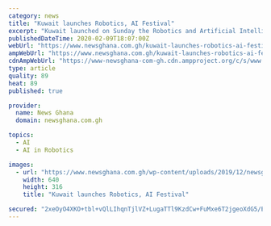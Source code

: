 ```yaml
---
category: news
title: "Kuwait launches Robotics, AI Festival"
excerpt: "Kuwait launched on Sunday the Robotics and Artificial Intelligence (AI) Festival to promote the scientific awareness in Kuwait. At the opening ceremony, Salam Al-Ablani, scientific culture director of the Kuwait Foundation for Advancement of Science (KFAS), said that the festival aims at boosting the scientific culture in smart industries and ..."
publishedDateTime: 2020-02-09T18:07:00Z
webUrl: "https://www.newsghana.com.gh/kuwait-launches-robotics-ai-festival/"
ampWebUrl: "https://www.newsghana.com.gh/kuwait-launches-robotics-ai-festival/"
cdnAmpWebUrl: "https://www-newsghana-com-gh.cdn.ampproject.org/c/s/www.newsghana.com.gh/kuwait-launches-robotics-ai-festival/"
type: article
quality: 89
heat: 89
published: true

provider:
  name: News Ghana
  domain: newsghana.com.gh

topics:
  - AI
  - AI in Robotics

images:
  - url: "https://www.newsghana.com.gh/wp-content/uploads/2019/12/newsghanalogo.png"
    width: 640
    height: 316
    title: "Kuwait launches Robotics, AI Festival"

secured: "2xeOyO4XKO+tbl+vQlLIhqnTjlVZ+LugaTTl9KzdCw+FuMxe6T2jgeoXdG5/E3BXDY7AnH4Tfou6qEXQoMFNKHHl+zLT/uTgqu7lhIXqAiGPPE3Q4ERqgs2VnmFExyl/DSkd00XtDdhPZTjaYfe7Gi1M5nW8uxXCZdXkyZg3ZNWRwS8KF+MgfZPf2ACajq+G+QeVy+Eggi7gyv6Leq1SMUp1YMfvty9YU6pCeMyaggaR3vQNDW3uYQsnQJz4VAEB6WMEqt+F1ME5dMs5RzzgB04tK6lEQdTUDQENefEkzrG9X1P7sRldjzS5mfOcTLVu;5Eo9cn+yq1hkXxDlKAX43A=="
---
```


